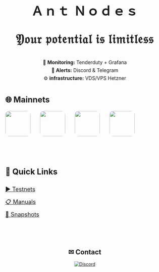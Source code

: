 <h1 align="center" style="font-size: 2.8em; margin-bottom: 5px; letter-spacing: 2px; border-bottom: none !important; text-decoration: none !important;">
  Ａｎｔ Ｎｏｄｅｓ

𝔜𝔬𝔲𝔯 𝔭𝔬𝔱𝔢𝔫𝔱𝔦𝔞𝔩 𝔦𝔰 𝔩𝔦𝔪𝔦𝔱𝔩𝔢𝔰𝔰
</h1>
<div style="font-size: 1.1em; margin: 20px 0 30px 0; line-height: 1.6; text-align: center;">
  👀 <strong>Monitoring:</strong> Tenderduty + Grafana<br>
  🔔 <strong>Alerts:</strong> Discord & Telegram<br>
  ⚙️ <strong> infrastructure:</strong> VDS/VPS Hetzner
</div>

<h2 style="font-size: 1.8em; margin: 40px 0 20px 0;">🌐 Mainnets</h2>
<div style="display: flex; gap: 30px; flex-wrap: wrap; margin-bottom: 40px;">
<a href="https://nillion.explorers.guru/validator/nillionvaloper1s8ee8qaaz5gt38pfksjry79jcjwrd78mphjf2r">
    <img src="https://github.com/user-attachments/assets/1ed5904e-b656-4e79-af70-20454d18e9f4" width="80" style="border-radius: 12px;">
    </a>
  <a href="https://app.muon.net/dashboard/">
    <img src="https://github.com/user-attachments/assets/369afa20-60a0-4340-b9ff-43778f8370b7" width="80" style="border-radius: 12px;">
  </a>
  <a href="https://telemetry.humanode.io/#list/0xc56fa32442b2dad76f214b3ae07998e4ca09736e4813724bfb0717caae2c8bee">
    <img src="https://github.com/user-attachments/assets/3b7c6520-fd3b-4d0f-8644-8c02f069ce29" width="80" style="border-radius: 12px;">
  </a>
  <a href="https://portal.dymension.xyz/rollapp/mande_18071918-1/staking">
    <img src="https://github.com/user-attachments/assets/7d593264-9c9c-4c2f-8f4d-78c4f04c0e30" width="80" style="border-radius: 12px;">
  </a>
    
</div>
<br>


<h2 style="font-size: 1.8em; margin: 40px 0 20px 0;">🔗 Quick Links</h2>
<div style="font-size: 1.3em; line-height: 2.2; margin-bottom: 40px;">
  <a href="https://github.com/AntNodes/MY-TESTNET">▶️ Testnets</a><br>
  <a href="https://github.com/AntNodes/MY-MANUALS">📋 Manuals</a><br>
  <a href="https://github.com/AntNodes/MY-SNAPSHOTS">📸 Snapshots</a>
  </div>

<br>
<div style="text-align: center;">
    <h2>✉ Contact</h2>
    <div style="display: flex; flex-direction: column; gap: 10px; align-items: center;">
      <a href="https://discord.com/users/863083870626250812">
        <img src="https://img.shields.io/badge/-Discord-5865F2?style=for-the-badge&logo=discord&logoColor=white" alt="Discord">
      </a>
     
  </div>
</div>
